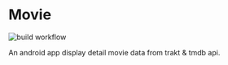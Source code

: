 # Movie
![build workflow](https://github.com/penkzhou/Movie/actions/workflows/build.yml/badge.svg)

An android app display detail movie data from trakt & tmdb api.
